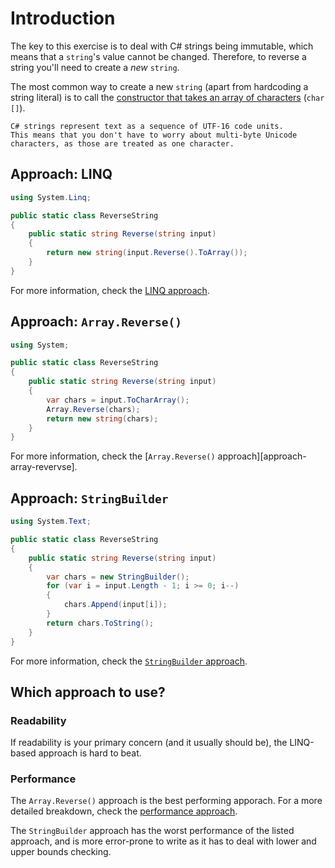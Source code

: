 # Introduction

The key to this exercise is to deal with C# strings being immutable, which means that a `string`'s value cannot be changed.
Therefore, to reverse a string you'll need to create a _new_ `string`.

The most common way to create a new `string` (apart from hardcoding a string literal) is to call the [constructor that takes an array of characters][constructor-array-chars] (`char []`).

```exercism/note
C# strings represent text as a sequence of UTF-16 code units.
This means that you don't have to worry about multi-byte Unicode characters, as those are treated as one character.
```

## Approach: LINQ

```csharp
using System.Linq;

public static class ReverseString
{
    public static string Reverse(string input)
    {
        return new string(input.Reverse().ToArray());
    }
}
```

For more information, check the [LINQ approach][approach-linq].

## Approach: `Array.Reverse()`

```csharp
using System;

public static class ReverseString
{
    public static string Reverse(string input)
    {
        var chars = input.ToCharArray();
        Array.Reverse(chars);
        return new string(chars);
    }
}
```

For more information, check the [`Array.Reverse()` approach][approach-array-revervse].

## Approach: `StringBuilder`

```csharp
using System.Text;

public static class ReverseString
{
    public static string Reverse(string input)
    {
        var chars = new StringBuilder();
        for (var i = input.Length - 1; i >= 0; i--)
        {
            chars.Append(input[i]);
        }
        return chars.ToString();
    }
}
```

For more information, check the [`StringBuilder` approach][approach-string-builder].

## Which approach to use?

### Readability

If readability is your primary concern (and it usually should be), the LINQ-based approach is hard to beat.

### Performance

The `Array.Reverse()` approach is the best performing apporach.
For a more detailed breakdown, check the [performance approach][approach-performance].

The `StringBuilder` approach has the worst performance of the listed approach, and is more error-prone to write as it has to deal with lower and upper bounds checking.

[constructor-array-chars]: https://learn.microsoft.com/en-us/dotnet/api/system.string.-ctor?view=net-7.0#system-string-ctor(system-char())
[approach-performance]: https://exercism.org/tracks/csharp/exercises/reverse-string/approaches/performance
[approach-linq]: https://exercism.org/tracks/csharp/exercises/reverse-string/approaches/linq
[approach-array-reverse]: https://exercism.org/tracks/csharp/exercises/reverse-string/approaches/array-reverse
[approach-span]: https://exercism.org/tracks/csharp/exercises/reverse-string/approaches/span
[approach-string-builder]: https://exercism.org/tracks/csharp/exercises/reverse-string/approaches/string-builder
